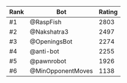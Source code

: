 Rank|Bot|Rating
---|---|---
#1|@RaspFish|2803
#2|@Nakshatra3|2497
#3|@OpeningsBot|2274
#4|@anti-bot|2255
#5|@pawnrobot|1926
#6|@MinOpponentMoves|1138
